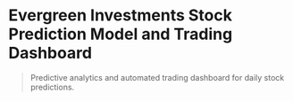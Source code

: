 # Evergreen Investments Stock Prediction Model and Trading Dashboard
> Predictive analytics and automated trading dashboard for daily stock predictions.
>
